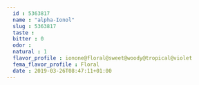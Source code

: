 ```yaml
---
  id : 5363817
  name : "alpha-Ionol"
  slug : 5363817
  taste : 
  bitter : 0
  odor : 
  natural : 1
  flavor_profile : ionone@floral@sweet@woody@tropical@violet
  fema_flavor_profile : Floral
  date : 2019-03-26T08:47:11+01:00
---
```



